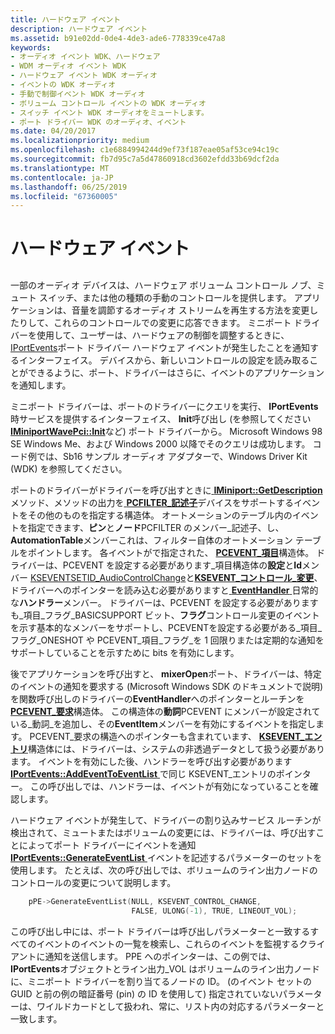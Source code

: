```yaml
---
title: ハードウェア イベント
description: ハードウェア イベント
ms.assetid: b91e02dd-0de4-4de3-ade6-778339ce47a8
keywords:
- オーディオ イベント WDK、ハードウェア
- WDM オーディオ イベント WDK
- ハードウェア イベント WDK オーディオ
- イベントの WDK オーディオ
- 手動で制御イベント WDK オーディオ
- ボリューム コントロール イベントの WDK オーディオ
- スイッチ イベント WDK オーディオをミュートします。
- ポート ドライバー WDK のオーディオ、イベント
ms.date: 04/20/2017
ms.localizationpriority: medium
ms.openlocfilehash: c1e6884994244d9ef73f187eae05af53ce94c19c
ms.sourcegitcommit: fb7d95c7a5d47860918cd3602efdd33b69dcf2da
ms.translationtype: MT
ms.contentlocale: ja-JP
ms.lasthandoff: 06/25/2019
ms.locfileid: "67360005"
---
```

# <a name="hardware-events"></a>ハードウェア イベント


## <span id="hardware_events"></span><span id="HARDWARE_EVENTS"></span>


一部のオーディオ デバイスは、ハードウェア ボリューム コントロール ノブ、ミュート スイッチ、または他の種類の手動のコントロールを提供します。 アプリケーションは、音量を調節するオーディオ ストリームを再生する方法を変更したりして、これらのコントロールでの変更に応答できます。 ミニポート ドライバーを使用して、ユーザーは、ハードウェアの制御を調整するときに、 [IPortEvents](https://docs.microsoft.com/windows-hardware/drivers/ddi/content/portcls/nn-portcls-iportevents)ポート ドライバー ハードウェア イベントが発生したことを通知するインターフェイス。 デバイスから、新しいコントロールの設定を読み取ることができるように、ポート、ドライバーはさらに、イベントのアプリケーションを通知します。

ミニポート ドライバーは、ポートのドライバーにクエリを実行、 **IPortEvents**時サービスを提供するインターフェイス、 **Init**呼び出し (を参照してください[ **IMiniportWavePci::Init**](https://docs.microsoft.com/windows-hardware/drivers/ddi/content/portcls/nf-portcls-iminiportwavepci-init)など) ポート ドライバーから。 Microsoft Windows 98 SE Windows Me、および Windows 2000 以降でそのクエリは成功します。 コード例では、Sb16 サンプル オーディオ アダプターで、Windows Driver Kit (WDK) を参照してください。

ポートのドライバーがドライバーを呼び出すときに[ **IMiniport::GetDescription** ](https://docs.microsoft.com/windows-hardware/drivers/ddi/content/portcls/nf-portcls-iminiport-getdescription)メソッド、メソッドの出力を[ **PCFILTER\_記述子**](https://docs.microsoft.com/windows-hardware/drivers/ddi/content/portcls/ns-portcls-pcfilter_descriptor)デバイスをサポートするイベントをその他のものを指定する構造体。 オートメーションのテーブル内のイベントを指定できます、**ピン**と**ノード**PCFILTER のメンバー\_記述子、し、 **AutomationTable**メンバーこれは、フィルター自体のオートメーション テーブルをポイントします。 各イベントがで指定された、 [ **PCEVENT\_項目**](https://docs.microsoft.com/windows-hardware/drivers/ddi/content/portcls/ns-portcls-pcevent_item)構造体。 ドライバーは、PCEVENT を設定する必要があります\_項目構造体の**設定**と**Id**メンバー [KSEVENTSETID\_AudioControlChange](https://docs.microsoft.com/windows-hardware/drivers/audio/kseventsetid-audiocontrolchange)と[**KSEVENT\_コントロール\_変更**](https://docs.microsoft.com/windows-hardware/drivers/audio/ksevent-control-change)、ドライバーへのポインターを読み込む必要がありますと[ **EventHandler** ](https://docs.microsoft.com/windows-hardware/drivers/ddi/content/portcls/nc-portcls-pcpfnevent_handler)日常的な**ハンドラー**メンバー。 ドライバーは、PCEVENT を設定する必要がありますも\_項目\_フラグ\_BASICSUPPORT ビット、**フラグ**コントロール変更のイベントを示す基本的なメンバーをサポートし、PCEVENTを設定する必要がある\_項目\_フラグ\_ONESHOT や PCEVENT\_項目\_フラグ\_を 1 回限りまたは定期的な通知をサポートしていることを示すために bits を有効にします。

後でアプリケーションを呼び出すと、 **mixerOpen**ポート、ドライバーは、特定のイベントの通知を要求する (Microsoft Windows SDK のドキュメントで説明) を関数呼び出しのドライバーの**EventHandler**へのポインターとルーチンを[ **PCEVENT\_要求**](https://docs.microsoft.com/windows-hardware/drivers/ddi/content/portcls/ns-portcls-_pcevent_request)構造体。 この構造体の**動詞**PCEVENT にメンバーが設定されている\_動詞\_を追加し、その**EventItem**メンバーを有効にするイベントを指定します。 PCEVENT\_要求の構造へのポインターも含まれています、 [ **KSEVENT\_エントリ**](https://docs.microsoft.com/windows-hardware/drivers/ddi/content/ks/ns-ks-_ksevent_entry)構造体には、ドライバーは、システムの非透過データとして扱う必要があります。 イベントを有効にした後、ハンドラーを呼び出す必要があります[ **IPortEvents::AddEventToEventList** ](https://docs.microsoft.com/windows-hardware/drivers/ddi/content/portcls/nf-portcls-iportevents-addeventtoeventlist)で同じ KSEVENT\_エントリのポインター。 この呼び出しでは、ハンドラーは、イベントが有効になっていることを確認します。

ハードウェア イベントが発生して、ドライバーの割り込みサービス ルーチンが検出されて、ミュートまたはボリュームの変更には、ドライバーは、呼び出すことによってポート ドライバーにイベントを通知[ **IPortEvents::GenerateEventList** ](https://docs.microsoft.com/windows-hardware/drivers/ddi/content/portcls/nf-portcls-iportevents-generateeventlist)イベントを記述するパラメーターのセットを使用します。 たとえば、次の呼び出しでは、ボリュームのライン出力ノードのコントロールの変更について説明します。

```cpp
    pPE->GenerateEventList(NULL, KSEVENT_CONTROL_CHANGE,
                           FALSE, ULONG(-1), TRUE, LINEOUT_VOL);
```

この呼び出し中には、ポート ドライバーは呼び出しパラメーターと一致するすべてのイベントのイベントの一覧を検索し、これらのイベントを監視するクライアントに通知を送信します。 PPE へのポインターは、この例では、 **IPortEvents**オブジェクトとライン出力\_VOL はボリュームのライン出力ノードに、ミニポート ドライバーを割り当てるノードの ID。 (のイベント セットの GUID と前の例の暗証番号 (pin) の ID を使用して) 指定されていないパラメーターは、ワイルドカードとして扱われ、常に、リスト内の対応するパラメーターと一致します。

 

 





